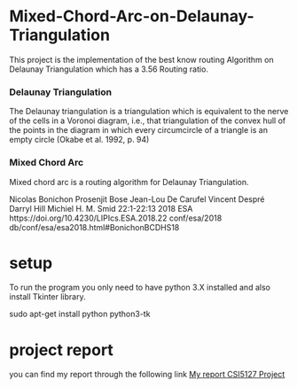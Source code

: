 # Mixed-Chord-Arc-on-Delaunay-Triangulation
This project is the implementation of the best know routing Algorithm on Delaunay Triangulation which has a 3.56 Routing ratio.

### Delaunay Triangulation
The Delaunay triangulation is a triangulation which is equivalent to the nerve of the cells in a Voronoi diagram, i.e., that triangulation of the convex hull of the points in the diagram in which every circumcircle of a triangle is an empty circle (Okabe et al. 1992, p. 94)

### Mixed Chord Arc
Mixed chord arc is a routing algorithm for Delaunay Triangulation. 

<dblp>
<inproceedings key="conf/esa/BonichonBCDHS18" mdate="2018-08-23">
<author>Nicolas Bonichon</author>
<author>Prosenjit Bose</author>
<author>Jean-Lou De Carufel</author>
<author>Vincent Despré</author>
<author>Darryl Hill</author>
<author>Michiel H. M. Smid</author>
<title>Improved Routing on the Delaunay Triangulation.</title>
<pages>22:1-22:13</pages>
<year>2018</year>
<booktitle>ESA</booktitle>
<ee type="oa">https://doi.org/10.4230/LIPIcs.ESA.2018.22</ee>
<crossref>conf/esa/2018</crossref>
<url>db/conf/esa/esa2018.html#BonichonBCDHS18</url>
</inproceedings>
</dblp>


# setup

To run the program you only need to have python 3.X installed and also install Tkinter library.

sudo apt-get install python python3-tk

# project report

you can find my report through the following link <a href="https://www.overleaf.com/read/fkvshwsvtxxq"> My report CSI5127 Project</a>

